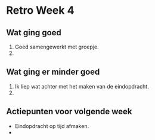 # Retro Week 4

## Wat ging goed
1. Goed samengewerkt met groepje.
2. 

## Wat ging er minder goed
1. Ik liep wat achter met het maken van de eindopdracht.
2. 

## Actiepunten voor volgende week
* Eindopdracht op tijd afmaken.
* 